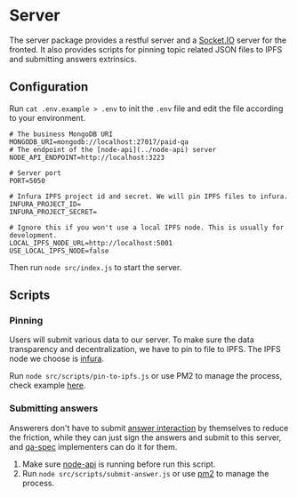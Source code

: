 # Server

The server package provides a restful server and a [Socket.IO](https://socket.io/) server for the fronted. It also
provides scripts for pinning topic related JSON files to IPFS and submitting answers extrinsics.

## Configuration

Run `cat .env.example > .env` to init the `.env` file and edit the file according to your environment.

```dotenv
# The business MongoDB URI
MONGODB_URI=mongodb://localhost:27017/paid-qa
# The endpoint of the [node-api](../node-api) server
NODE_API_ENDPOINT=http://localhost:3223

# Server port
PORT=5050

# Infura IPFS project id and secret. We will pin IPFS files to infura.
INFURA_PROJECT_ID=
INFURA_PROJECT_SECRET=

# Ignore this if you won't use a local IPFS node. This is usually for development.
LOCAL_IPFS_NODE_URL=http://localhost:5001
USE_LOCAL_IPFS_NODE=false
```

Then run `node src/index.js` to start the server.

## Scripts

### Pinning

Users will submit various data to our server. To make sure the data transparency and decentralization, we have to pin to
file to IPFS. The IPFS node we choose is [infura](https://infura.io/).

Run `node src/scripts/pin-to-ipfs.js` or use PM2 to manage the process, check
example [here](./pin-to-ipfs.deploy.sh.example).

### Submitting answers

Answerers don't have to
submit [answer interaction](https://github.com/opensquare-network/qa-spec/blob/master/standards/1.0/interactions/answer.md)
by themselves to reduce the friction, while they can just sign the answers and submit to this server,
and [qa-spec](https://github.com/opensquare-network/qa-spec) implementers can do it for them.

1. Make sure [node-api](../node-api) is running before run this script.
2. Run `node src/scripts/submit-answer.js` or use [pm2](./submit-answers.deploy.sh.example) to manage the process.
